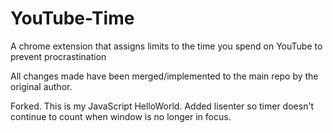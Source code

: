# YouTube-Time
A chrome extension that assigns limits to the time you spend on YouTube to prevent procrastination

All changes made have been merged/implemented to the main repo by the original author.

Forked. This is my JavaScript HelloWorld. Added lisenter so timer doesn't continue to count when window is no longer in focus.
